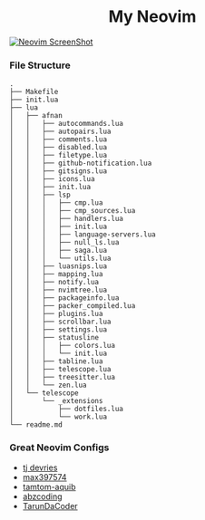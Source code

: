 <h1 align="center">My Neovim</h1>

[![Neovim ScreenShot](https://user-images.githubusercontent.com/80388154/152628259-54afbfc9-0c08-42f7-a20b-efad244eeb1c.jpg)](https://github.com/Iamafnan/my-nvimrc)

<h3>File Structure</h3>

```
.
├── Makefile
├── init.lua
├── lua
│   ├── afnan
│   │   ├── autocommands.lua
│   │   ├── autopairs.lua
│   │   ├── comments.lua
│   │   ├── disabled.lua
│   │   ├── filetype.lua
│   │   ├── github-notification.lua
│   │   ├── gitsigns.lua
│   │   ├── icons.lua
│   │   ├── init.lua
│   │   ├── lsp
│   │   │   ├── cmp.lua
│   │   │   ├── cmp_sources.lua
│   │   │   ├── handlers.lua
│   │   │   ├── init.lua
│   │   │   ├── language-servers.lua
│   │   │   ├── null_ls.lua
│   │   │   ├── saga.lua
│   │   │   └── utils.lua
│   │   ├── luasnips.lua
│   │   ├── mapping.lua
│   │   ├── notify.lua
│   │   ├── nvimtree.lua
│   │   ├── packageinfo.lua
│   │   ├── packer_compiled.lua
│   │   ├── plugins.lua
│   │   ├── scrollbar.lua
│   │   ├── settings.lua
│   │   ├── statusline
│   │   │   ├── colors.lua
│   │   │   └── init.lua
│   │   ├── tabline.lua
│   │   ├── telescope.lua
│   │   ├── treesitter.lua
│   │   └── zen.lua
│   └── telescope
│       └── _extensions
│           ├── dotfiles.lua
│           └── work.lua
└── readme.md
```

<h3>Great Neovim Configs</h3>

- [tj devries](https://github.com/tjdevries/config_manager/tree/master/xdg_config/nvim)
- [max397574](https://github.com/max397574/NeovimConfig)
- [tamtom-aquib](https://github.com/tamton-aquib/nvim)
- [abzcoding](https://github.com/abzcoding/nvim)
- [TarunDaCoder](https://github.com/TarunDaCoder/DaNvim)
